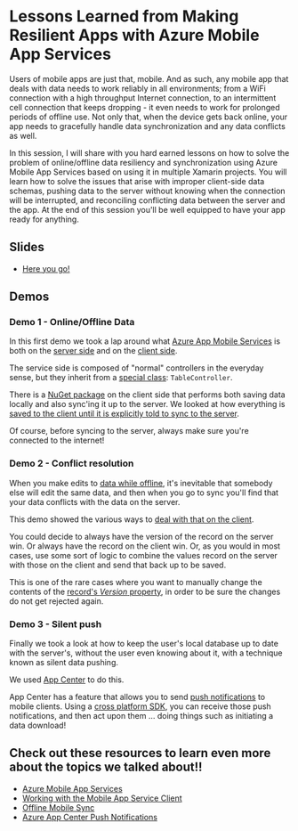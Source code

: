 # Lessons Learned from Making Resilient Apps with Azure Mobile App Services

Users of mobile apps are just that, mobile. And as such, any mobile app that deals with data needs to work reliably in all environments; from a WiFi connection with a high throughput Internet connection, to an intermittent cell connection that keeps dropping - it even needs to work for prolonged periods of offline use. Not only that, when the device gets back online, your app needs to gracefully handle data synchronization and any data conflicts as well.

In this session, I will share with you hard earned lessons on how to solve the problem of online/offline data resiliency and synchronization using Azure Mobile App Services based on using it in multiple Xamarin projects. You will learn how to solve the issues that arise with improper client-side data schemas, pushing data to the server without knowing when the connection will be interrupted, and reconciling conflicting data between the server and the app. At the end of this session you'll be well equipped to have your app ready for anything.

## Slides

- [Here you go!](ResilientApps.pdf)

## Demos

### Demo 1 - Online/Offline Data

In this first demo we took a lap around what [Azure App Mobile Services](https://msou.co/bni) is both on the [server side](https://msou.co/bnj) and on the [client side](https://msou.co/bnk).

The service side is composed of "normal" controllers in the everyday sense, but they inherit from a [special class](https://msou.co/bnl): `TableController`.

There is a [NuGet package](https://msou.co/bnm) on the client side that performs both saving data locally and also sync'ing it up to the server. We looked at how everything is [saved to the client until it is explicitly told to sync to the server](https://msou.co/bnn).

Of course, before syncing to the server, always make sure you're connected to the internet!

### Demo 2 - Conflict resolution

When you make edits to [data while offline](https://msou.co/bno), it's inevitable that somebody else will edit the same data, and then when you go to sync you'll find that your data conflicts with the data on the server.

This demo showed the various ways to [deal with that on the client](https://msou.co/bnp).

You could decide to always have the version of the record on the server win. Or always have the record on the client win. Or, as you would in most cases, use some sort of logic to combine the values record on the server with those on the client and send that back up to be saved.

This is one of the rare cases where you want to manually change the contents of the [record's _Version_ property](https://msou.co/bnq), in order to be sure the changes do not get rejected again.

### Demo 3 - Silent push

Finally we took a look at how to keep the user's local database up to date with the server's, without the user even knowing about it, with a technique known as silent data pushing.

We used [App Center](https://msou.co/bnr) to do this.

App Center has a feature that allows you to send [push notifications](https://msou.co/bns) to mobile clients. Using a [cross platform SDK](https://msou.co/bnt), you can receive those push notifications, and then act upon them ... doing things such as initiating a data download!

## Check out these resources to learn even more about the topics we talked about!!

- [Azure Mobile App Services](https://msou.co/bnu)
- [Working with the Mobile App Service Client](https://msou.co/bnv)
- [Offline Mobile Sync](https://msou.co/bnw)
- [Azure App Center Push Notifications](https://msou.co/bns)
